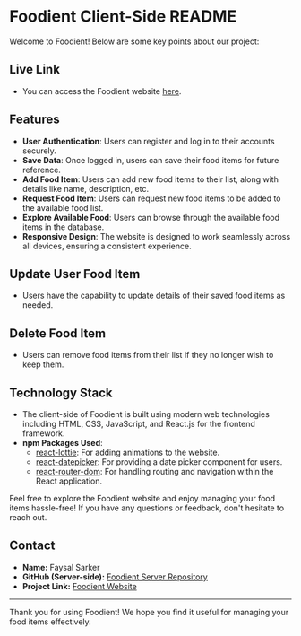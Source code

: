 # Foodient Client-Side README

Welcome to Foodient! Below are some key points about our project:

## Live Link
- You can access the Foodient website [here](https://foodient-ca6e1.web.app/).

## Features
- **User Authentication**: Users can register and log in to their accounts securely.
- **Save Data**: Once logged in, users can save their food items for future reference.
- **Add Food Item**: Users can add new food items to their list, along with details like name, description, etc.
- **Request Food Item**: Users can request new food items to be added to the available food list.
- **Explore Available Food**: Users can browse through the available food items in the database.
- **Responsive Design**: The website is designed to work seamlessly across all devices, ensuring a consistent experience.

## Update User Food Item
- Users have the capability to update details of their saved food items as needed.

## Delete Food Item
- Users can remove food items from their list if they no longer wish to keep them.

## Technology Stack
- The client-side of Foodient is built using modern web technologies including HTML, CSS, JavaScript, and React.js for the frontend framework.
- **npm Packages Used**:
  - [react-lottie](https://www.npmjs.com/package/react-lottie): For adding animations to the website.
  - [react-datepicker](https://www.npmjs.com/package/react-datepicker): For providing a date picker component for users.
  - [react-router-dom](https://www.npmjs.com/package/react-router-dom): For handling routing and navigation within the React application.
  
Feel free to explore the Foodient website and enjoy managing your food items hassle-free! If you have any questions or feedback, don't hesitate to reach out.

## Contact
- **Name:** Faysal Sarker
- **GitHub (Server-side):** [Foodient Server Repository](https://github.com/faysalsarker-dev/Foodient-server)
- **Project Link:** [Foodient Website](https://foodient-ca6e1.web.app/)

---

Thank you for using Foodient! We hope you find it useful for managing your food items effectively.
